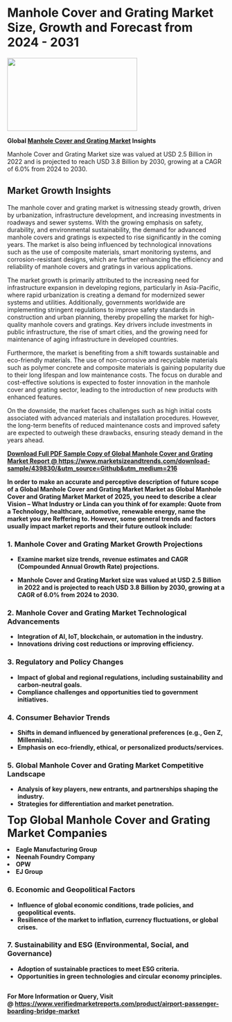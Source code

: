 <H1>Manhole Cover and Grating Market Size, Growth and Forecast from 2024 - 2031</H1><img class="aligncenter size-medium wp-image-584254" src="https://thirdeyenews.in/wp-content/uploads/2024/09/Global-Market-Research-300x168.jpeg" alt="" width="300" height="168" /><p><strong>Global&nbsp;<a href="https://www.marketsizeandtrends.com/download-sample/439830/&amp;utm_source=Github&utm_medium=216">Manhole Cover and Grating Market</a> Insights</strong></p><p>Manhole Cover and Grating Market size was valued at USD 2.5 Billion in 2022 and is projected to reach USD 3.8 Billion by 2030, growing at a CAGR of 6.0% from 2024 to 2030.</p><p><h2>Market Growth Insights</h2> <p>The manhole cover and grating market is witnessing steady growth, driven by urbanization, infrastructure development, and increasing investments in roadways and sewer systems. With the growing emphasis on safety, durability, and environmental sustainability, the demand for advanced manhole covers and gratings is expected to rise significantly in the coming years. The market is also being influenced by technological innovations such as the use of composite materials, smart monitoring systems, and corrosion-resistant designs, which are further enhancing the efficiency and reliability of manhole covers and gratings in various applications.</p> <p><strong><a href="#"></a></strong></p> <p>The market growth is primarily attributed to the increasing need for infrastructure expansion in developing regions, particularly in Asia-Pacific, where rapid urbanization is creating a demand for modernized sewer systems and utilities. Additionally, governments worldwide are implementing stringent regulations to improve safety standards in construction and urban planning, thereby propelling the market for high-quality manhole covers and gratings. Key drivers include investments in public infrastructure, the rise of smart cities, and the growing need for maintenance of aging infrastructure in developed countries.</p> <p>Furthermore, the market is benefiting from a shift towards sustainable and eco-friendly materials. The use of non-corrosive and recyclable materials such as polymer concrete and composite materials is gaining popularity due to their long lifespan and low maintenance costs. The focus on durable and cost-effective solutions is expected to foster innovation in the manhole cover and grating sector, leading to the introduction of new products with enhanced features.</p> <p>On the downside, the market faces challenges such as high initial costs associated with advanced materials and installation procedures. However, the long-term benefits of reduced maintenance costs and improved safety are expected to outweigh these drawbacks, ensuring steady demand in the years ahead.</p> <p><strong><a href="#"></p><p><span class=""><strong>Download Full PDF Sample Copy of Global Manhole Cover and Grating Market Report</strong> @ <a href="https://www.marketsizeandtrends.com/download-sample/439830/&amp;utm_source=Github&utm_medium=216" target="_blank">https://www.marketsizeandtrends.com/download-sample/439830/&amp;utm_source=Github&utm_medium=216</a></span></p><p>In order to make an accurate and perceptive description of future scope of a Global&nbsp;Manhole Cover and Grating Market Market as Global&nbsp;Manhole Cover and Grating Market Market of 2025, you need to describe a clear Vision &ndash; What Industry or Linda can you think of for example: Quote from a Technology, healthcare, automotive, renewable energy, name the market you are Reffering to. However, some general trends and factors usually impact market reports and their future outlook include:</p><h3>1.&nbsp;<strong>Manhole Cover and Grating Market Growth Projections</strong></h3><ul><li>Examine market size trends, revenue estimates and CAGR (Compounded Annual Growth Rate) projections.</li><li><p>Manhole Cover and Grating Market size was valued at USD 2.5 Billion in 2022 and is projected to reach USD 3.8 Billion by 2030, growing at a CAGR of 6.0% from 2024 to 2030.</p></li></ul><h3>2.&nbsp;<strong>Manhole Cover and Grating Market Technological Advancements</strong></h3><ul><li>Integration of AI, IoT, blockchain, or automation in the industry.</li><li>Innovations driving cost reductions or improving efficiency.</li></ul><h3>3.&nbsp;<strong>Regulatory and Policy Changes</strong></h3><ul><li>Impact of global and regional regulations, including sustainability and carbon-neutral goals.</li><li>Compliance challenges and opportunities tied to government initiatives.</li></ul><h3>4.&nbsp;<strong>Consumer Behavior Trends</strong></h3><ul><li>Shifts in demand influenced by generational preferences (e.g., Gen Z, Millennials).</li><li>Emphasis on eco-friendly, ethical, or personalized products/services.</li></ul><h3>5.&nbsp;<strong>Global Manhole Cover and Grating Market Competitive Landscape</strong></h3><ul><li>Analysis of key players, new entrants, and partnerships shaping the industry.</li><li>Strategies for differentiation and market penetration.</li></ul><p data-pm-slice="1 1 []"><span style="color: inherit; font-family: inherit; font-size: 25px;">Top Global Manhole Cover and Grating Market Companies</span></p><div class="" data-test-id=""><p><li>Eagle Manufacturing Group</li><li> Neenah Foundry Company</li><li> OPW</li><li> EJ Group</li></p></div><h3>6.&nbsp;<strong>Economic and Geopolitical Factors</strong></h3><ul><li>Influence of global economic conditions, trade policies, and geopolitical events.</li><li>Resilience of the market to inflation, currency fluctuations, or global crises.</li></ul><h3>7.&nbsp;<strong>Sustainability and ESG (Environmental, Social, and Governance)</strong></h3><ul><li>Adoption of sustainable practices to meet ESG criteria.</li><li>Opportunities in green technologies and circular economy principles.</li></ul><h2><strong style="font-size: 14px;">For More Information or Query, Visit @&nbsp;</strong><a style="background-color: #ffffff; font-size: 14px;" href="https://www.marketsizeandtrends.com/report/manhole-cover-and-grating-market/" target="_blank">https://www.verifiedmarketreports.com/product/airport-passenger-boarding-bridge-market</a></h2>
